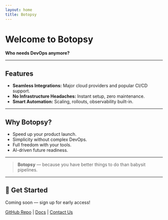```yaml
---
layout: home
title: Botopsy
---
```


# Welcome to Botopsy

**Who needs DevOps anymore?**  

---

## Features

- **Seamless Integrations:** Major cloud providers and popular CI/CD support.
- **No Infrastructure Headaches:** Instant setup, zero maintenance.
- **Smart Automation:** Scaling, rollouts, observability built-in.

---

## Why Botopsy?

- Speed up your product launch.
- Simplicity without complex DevOps.
- Full freedom with your tools.
- AI-driven future readiness.

---

> **Botopsy** — because you have better things to do than babysit pipelines.

---

## 🚀 Get Started

Coming soon — sign up for early access!

[GitHub Repo](#) | [Docs](#) | [Contact Us](#)
